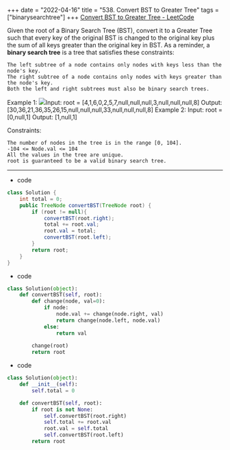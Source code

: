 +++ 
date = "2022-04-16"
title = "538. Convert BST to Greater Tree"
tags = ["binarysearchtree"]
+++
[Convert BST to Greater Tree - LeetCode](https://leetcode.com/problems/convert-bst-to-greater-tree/)

Given the root of a Binary Search Tree (BST), convert it to a Greater Tree such that every key of the original BST is changed to the original key plus the sum of all keys greater than the original key in BST.
As a reminder, a __binary search tree__ is a tree that satisfies these constraints:

	The left subtree of a node contains only nodes with keys less than the node's key.
	The right subtree of a node contains only nodes with keys greater than the node's key.
	Both the left and right subtrees must also be binary search trees. 
Example 1:
![](https://assets.leetcode.com/uploads/2019/05/02/tree.png)Input: root = [4,1,6,0,2,5,7,null,null,null,3,null,null,null,8] Output: [30,36,21,36,35,26,15,null,null,null,33,null,null,null,8] 
Example 2:
Input: root = [0,null,1] Output: [1,null,1] 
 
Constraints:

	The number of nodes in the tree is in the range [0, 104].
	-104 <= Node.val <= 104
	All the values in the tree are unique.
	root is guaranteed to be a valid binary search tree.

---
- code
```java
class Solution {
    int total = 0;
    public TreeNode convertBST(TreeNode root) {
        if (root != null){
            convertBST(root.right);
            total += root.val;
            root.val = total;
            convertBST(root.left);        
        }
        return root;
    }
}
```
- code
```py
class Solution(object):
    def convertBST(self, root):
        def change(node, val=0):
            if node:
                node.val += change(node.right, val)
                return change(node.left, node.val)
            else:
                return val
            
        change(root)
        return root
```
- code
```py
class Solution(object):
    def __init__(self):
        self.total = 0

    def convertBST(self, root):
        if root is not None:
            self.convertBST(root.right)
            self.total += root.val
            root.val = self.total
            self.convertBST(root.left)
        return root
```
